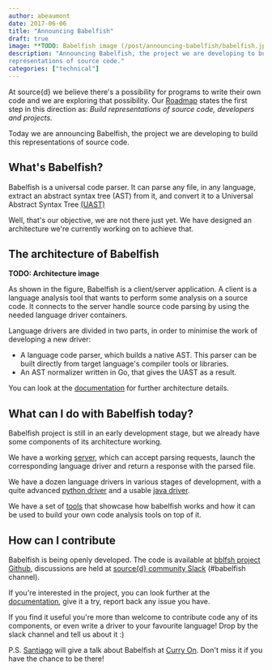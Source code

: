 ```yaml
---
author: abeaumont
date: 2017-06-06
title: "Announcing Babelfish"
draft: true
image: **TODO: Babelfish image (/post/announcing-babelfish/babelfish.jpg)**
description: "Announcing Babelfish, the project we are developing to build
representations of source code."
categories: ["technical"]
---
```


At source{d} we believe there's a possibility for programs to write their own
code and we are exploring that possibility. Our
[Roadmap](https://blog.sourced.tech/post/our-roadmap/) states the first step in this
direction as: *Build representations of source code, developers and projects.*

Today we are announcing Babelfish, the project we are developing to build this
representations of source code.

## What's Babelfish?

Babelfish is a universal code parser. It can parse any file, in any language,
extract an abstract syntax tree (AST) from it, and convert it to a Universal
Abstract Syntax Tree [(UAST)](https://doc.bblf.sh/uast/specification.html)

Well, that's our objective, we are not there just yet. We have designed an
architecture we're currently working on to achieve that.

## The architecture of Babelfish

**TODO: Architecture image**

As shown in the figure, Babelfish is a client/server application. A client is a
language analysis tool that wants to perform some analysis on a source code. It
connects to the server handle source code parsing by using the needed language
driver containers.

Language drivers are divided in two parts, in order to minimise the work of
developing a new driver:

- A language code parser, which builds a native AST. This parser can be built
  directly from target language's compiler tools or libraries.
- An AST normalizer written in Go, that gives the UAST as a result.

You can look at the [documentation](https://doc.bblf.sh/architecture.html) for
further architecture details.

## What can I do with Babelfish today?

Babelfish project is still in an early development stage, but we already have
some components of its architecture working.

We have a working [server](https://github.com/bblfsh/server/), which can accept parsing requests,
launch the corresponding language driver and return a response with the parsed
file.

We have a dozen language drivers in various stages of development, with a quite
advanced [python driver](https://github.com/bblfsh/python-driver) and a usable
[java driver](https://github.com/bblfsh/java-driver).

We have a set of [tools](https://github.com/bblfsh/tools) that showcase how
babelfish works and how it can be used to build your own code analysis tools on
top of it.

## How can I contribute

Babelfish is being openly developed. The code is available at
[bblfsh project Github](https://github.com/bblfsh/), discussions are held at
[source{d} community Slack](https://join.slack.com/sourced-community/shared_invite/MTkwNTM0ODEyODIzLTE0OTYxMzc5NTMtODRhMDYyNzAyYQ)
(#babelfish channel).

If you're interested in the project, you can look further at the
[documentation](https://doc.bblf.sh/), give it a try, report back any issue you
have.

If you find it useful you're more than welcome to contribute code any of its
components, or even write a driver to your favourite language! Drop by the slack
channel and tell us about it :)

P.S. [Santiago](https://github.com/smola) will give a talk about Babelfish at
[Curry On](http://curry-on.org/2017/sessions/babelfish-universal-code-parsing-server.html). Don't
miss it if you have the chance to be there!
